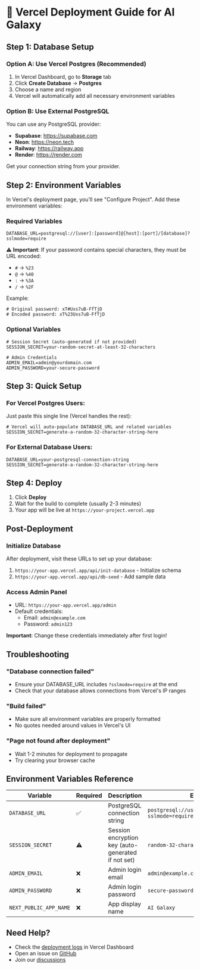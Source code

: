 # 🚀 Vercel Deployment Guide for AI Galaxy

## Step 1: Database Setup

### Option A: Use Vercel Postgres (Recommended)
1. In Vercel Dashboard, go to **Storage** tab
2. Click **Create Database** → **Postgres**
3. Choose a name and region
4. Vercel will automatically add all necessary environment variables

### Option B: Use External PostgreSQL
You can use any PostgreSQL provider:
- **Supabase**: https://supabase.com
- **Neon**: https://neon.tech
- **Railway**: https://railway.app
- **Render**: https://render.com

Get your connection string from your provider.

## Step 2: Environment Variables

In Vercel's deployment page, you'll see "Configure Project". Add these environment variables:

### Required Variables
```env
DATABASE_URL=postgresql://[user]:[password]@[host]:[port]/[database]?sslmode=require
```

⚠️ **Important**: If your password contains special characters, they must be URL encoded:
- `#` → `%23`
- `@` → `%40`
- `:` → `%3A`
- `/` → `%2F`

Example:
```
# Original password: xT#Uxs7uB-FfTjD
# Encoded password: xT%23Uxs7uB-FfTjD
```

### Optional Variables
```env
# Session Secret (auto-generated if not provided)
SESSION_SECRET=your-random-secret-at-least-32-characters

# Admin Credentials
ADMIN_EMAIL=admin@yourdomain.com
ADMIN_PASSWORD=your-secure-password
```

## Step 3: Quick Setup

### For Vercel Postgres Users:
Just paste this single line (Vercel handles the rest):
```env
# Vercel will auto-populate DATABASE_URL and related variables
SESSION_SECRET=generate-a-random-32-character-string-here
```

### For External Database Users:
```env
DATABASE_URL=your-postgresql-connection-string
SESSION_SECRET=generate-a-random-32-character-string-here
```

## Step 4: Deploy

1. Click **Deploy**
2. Wait for the build to complete (usually 2-3 minutes)
3. Your app will be live at `https://your-project.vercel.app`

## Post-Deployment

### Initialize Database
After deployment, visit these URLs to set up your database:
1. `https://your-app.vercel.app/api/init-database` - Initialize schema
2. `https://your-app.vercel.app/api/db-seed` - Add sample data

### Access Admin Panel
- URL: `https://your-app.vercel.app/admin`
- Default credentials: 
  - Email: `admin@example.com`
  - Password: `admin123`
  
**Important**: Change these credentials immediately after first login!

## Troubleshooting

### "Database connection failed"
- Ensure your DATABASE_URL includes `?sslmode=require` at the end
- Check that your database allows connections from Vercel's IP ranges

### "Build failed"
- Make sure all environment variables are properly formatted
- No quotes needed around values in Vercel's UI

### "Page not found after deployment"
- Wait 1-2 minutes for deployment to propagate
- Try clearing your browser cache

## Environment Variables Reference

| Variable | Required | Description | Example |
|----------|----------|-------------|---------|
| `DATABASE_URL` | ✅ | PostgreSQL connection string | `postgresql://user:pass@host:5432/db?sslmode=require` |
| `SESSION_SECRET` | ⚠️ | Session encryption key (auto-generated if not set) | `random-32-character-string` |
| `ADMIN_EMAIL` | ❌ | Admin login email | `admin@example.com` |
| `ADMIN_PASSWORD` | ❌ | Admin login password | `secure-password` |
| `NEXT_PUBLIC_APP_NAME` | ❌ | App display name | `AI Galaxy` |

## Need Help?

- Check the [deployment logs](https://vercel.com/docs/concepts/deployments/logs) in Vercel Dashboard
- Open an issue on [GitHub](https://github.com/Xaiver03/AIgalaxy/issues)
- Join our [discussions](https://github.com/Xaiver03/AIgalaxy/discussions)